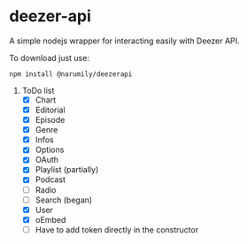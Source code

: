 # deezer-api
 A simple nodejs wrapper for interacting easily with Deezer API.

 To download just use:
 ```
 npm install @narumily/deezerapi
 ```

1. ToDo list 
    - [x] Chart 
    - [x] Editorial 
    - [x] Episode
    - [x] Genre 
    - [x] Infos 
    - [x] Options
    - [x] OAuth
    - [x] Playlist (partially)
    - [x] Podcast 
    - [ ] Radio
    - [ ] Search (began)
    - [x] User 
    - [x] oEmbed
    - [ ] Have to add token directly in the constructor
